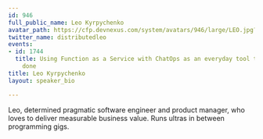```yaml
---
id: 946
full_public_name: Leo Kyrpychenko
avatar_path: https://cfp.devnexus.com/system/avatars/946/large/LEO.jpg?1508291160
twitter_name: distributedleo
events:
- id: 1744
  title: Using Function as a Service with ChatOps as an everyday tool to get things
    done
title: Leo Kyrpychenko
layout: speaker_bio

---
```

Leo, determined pragmatic software engineer and product manager, who loves to deliver measurable business value. Runs ultras in between programming gigs.
